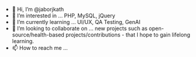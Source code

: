 - 👋 Hi, I’m @jaborjkath
- 👀 I’m interested in ... PHP, MySQL, jQuery
- 🌱 I’m currently learning ... UI/UX, QA Testing, GenAI
- 💞️ I’m looking to collaborate on ... new projects such as open-source/health-based projects/contributions - that I hope to gain lifelong learning.
- 📫 How to reach me ...

<!---
jaborjkath/jaborjkath is a ✨ special ✨ repository because its `README.md` (this file) appears on your GitHub profile.
You can click the Preview link to take a look at your changes.
--->
